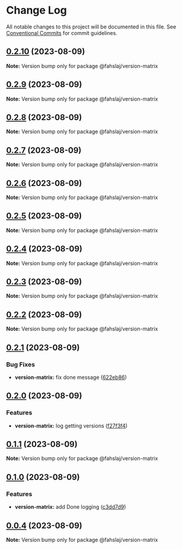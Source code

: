 # Change Log

All notable changes to this project will be documented in this file.
See [Conventional Commits](https://conventionalcommits.org) for commit guidelines.

## [0.2.10](https://github.com/fahslaj/lerna-mono/compare/v0.2.9...v0.2.10) (2023-08-09)

**Note:** Version bump only for package @fahslaj/version-matrix





## [0.2.9](https://github.com/fahslaj/lerna-mono/compare/v0.2.8...v0.2.9) (2023-08-09)

**Note:** Version bump only for package @fahslaj/version-matrix





## [0.2.8](https://github.com/fahslaj/lerna-mono/compare/v0.2.7...v0.2.8) (2023-08-09)

**Note:** Version bump only for package @fahslaj/version-matrix





## [0.2.7](https://github.com/fahslaj/lerna-mono/compare/v0.2.6...v0.2.7) (2023-08-09)

**Note:** Version bump only for package @fahslaj/version-matrix





## [0.2.6](https://github.com/fahslaj/lerna-mono/compare/v0.2.5...v0.2.6) (2023-08-09)

**Note:** Version bump only for package @fahslaj/version-matrix





## [0.2.5](https://github.com/fahslaj/lerna-mono/compare/v0.2.4...v0.2.5) (2023-08-09)

**Note:** Version bump only for package @fahslaj/version-matrix





## [0.2.4](https://github.com/fahslaj/lerna-mono/compare/v0.2.3...v0.2.4) (2023-08-09)

**Note:** Version bump only for package @fahslaj/version-matrix





## [0.2.3](https://github.com/fahslaj/lerna-mono/compare/v0.2.2...v0.2.3) (2023-08-09)

**Note:** Version bump only for package @fahslaj/version-matrix





## [0.2.2](https://github.com/fahslaj/lerna-mono/compare/v0.2.1...v0.2.2) (2023-08-09)

**Note:** Version bump only for package @fahslaj/version-matrix





## [0.2.1](https://github.com/fahslaj/lerna-mono/compare/v0.2.0...v0.2.1) (2023-08-09)

### Bug Fixes

- **version-matrix:** fix done message ([622eb86](https://github.com/fahslaj/lerna-mono/commit/622eb86a134819fef4317eeae4b3bd9233f273fc))

## [0.2.0](https://github.com/fahslaj/lerna-mono/compare/v0.1.1...v0.2.0) (2023-08-09)

### Features

- **version-matrix:** log getting versions ([f27f3f4](https://github.com/fahslaj/lerna-mono/commit/f27f3f446797d6d846571c1c9ecc89645b954363))

## [0.1.1](https://github.com/fahslaj/lerna-mono/compare/v0.1.0...v0.1.1) (2023-08-09)

**Note:** Version bump only for package @fahslaj/version-matrix

## [0.1.0](https://github.com/fahslaj/lerna-mono/compare/v0.0.4...v0.1.0) (2023-08-09)

### Features

- **version-matrix:** add Done logging ([c3dd7d9](https://github.com/fahslaj/lerna-mono/commit/c3dd7d95d108d57f88a5a24c7803a72ad43361b8))

## [0.0.4](https://github.com/fahslaj/lerna-mono/compare/v0.0.3...v0.0.4) (2023-08-09)

**Note:** Version bump only for package @fahslaj/version-matrix
